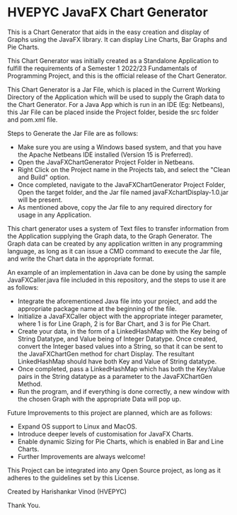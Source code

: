 # HVEPYC JavaFX Chart Generator
 This is a Chart Generator that aids in the easy creation and display of Graphs using the JavaFX library. It can display Line Charts, Bar Graphs and Pie Charts.

 This Chart Generator was initially created as a Standalone Application to fulfill the requirements of a Semester 1 2022/23 Fundamentals of Programming Project, and this is the official release of the Chart Generator.

 This Chart Generator is a Jar File, which is placed in the Current Working Directory of the Application which will be used to supply the Graph data to the Chart Generator. For a Java App which is run in an IDE (Eg: Netbeans), this Jar File can be placed inside the Project folder, beside the src folder and pom.xml file.

 Steps to Generate the Jar File are as follows:
 - Make sure you are using a Windows based system, and that you have the Apache Netbeans IDE installed (Version 15 is Preferred).
 - Open the JavaFXChartGenerator Project Folder in Netbeans.
 - Right Click on the Project name in the Projects tab, and select the "Clean and Build" option.
 - Once completed, navigate to the JavaFXChartGenerator Project Folder, Open the target folder, and the Jar file named javaFXchartDisplay-1.0.jar will be present.
 - As mentioned above, copy the Jar file to any required directory for usage in any Application.

 This chart generator uses a system of Text files to transfer information from the Application supplying the Graph data, to the Graph Generator. The Graph data can be created by any application written in any programming language, as long as it can issue a CMD command to execute the Jar file, and write the Chart data in the appropriate format.

 An example of an implementation in Java can be done by using the sample JavaFXCaller.java file included in this repository, and the steps to use it are as follows:
 - Integrate the aforementioned Java file into your project, and add the appropriate package name at the beginning of the file. 
 - Initialize a JavaFXCaller object with the appropriate integer parameter, where 1 is for Line Graph, 2 is for Bar Chart, and 3 is for Pie Chart.
 - Create your data, in the form of a LinkedHashMap with the Key being of String Datatype, and Value being of Integer Datatype. Once created, convert the Integer based values into a String, so that it can be sent to the JavaFXChartGen method for chart Display. The resultant LinkedHashMap should have both Key and Value of String datatype.
 - Once completed, pass a LinkedHashMap which has both the Key:Value pairs in the String datatype as a parameter to the JavaFXChartGen Method.
 - Run the program, and if everything is done correctly, a new window with the chosen Graph with the appropriate Data will pop up.

 Future Improvements to this project are planned, which are as follows:
 - Expand OS support to Linux and MacOS.
 - Introduce deeper levels of customisation for JavaFX Charts.
 - Enable dynamic Sizing for Pie Charts, which is enabled in Bar and Line Charts.
 - Further Improvements are always welcome!

 This Project can be integrated into any Open Source project, as long as it adheres to the guidelines set by this License.

 Created by Harishankar Vinod (HVEPYC)
 
 Thank You.
